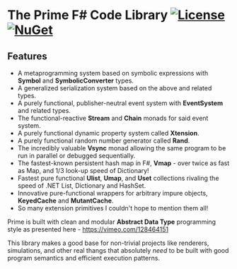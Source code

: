 The Prime F# Code Library [![License](https://img.shields.io/badge/license-MIT-blue.svg)](https://github.com/bryanedds/Nu/blob/master/Prime/LICENSE.md) [![NuGet](https://img.shields.io/nuget/v/Nuget.Core.svg)](https://www.nuget.org/packages/Prime)
=

## Features

- A metaprogramming system based on symbolic expressions with **Symbol** and **SymbolicConverter** types.
- A generalized serialization system based on the above and related types.
- A purely functional, publisher-neutral event system with **EventSystem** and related types.
- The functional-reactive **Stream** and **Chain** monads for said event system.
- A purely functional dynamic property system called **Xtension**.
- A purely functional random number generator called **Rand**.
- The incredibly valuable **Vsync** monad allowing the same program to be run in parallel or debugged sequentially.
- The fastest-known persistent hash map in F#, **Vmap** - over twice as fast as Map, and 1/3 look-up speed of Dictionary!
- Fastest pure functional **Ulist**, **Umap**, and **Uset** collections rivaling the speed of .NET List, Dictionary and HashSet.
- Innovative pure-functional wrappers for arbitrary impure objects, **KeyedCache** and **MutantCache**.
- So many extension primitives I couldn't hope to mention them all!

Prime is built with clean and modular **Abstract Data Type** programming style as presented here - https://vimeo.com/128464151

This library makes a good base for non-trivial projects like renderers, simulations, and other real thangs that absolutely *need* to be built with good program semantics and efficient execution patterns.
